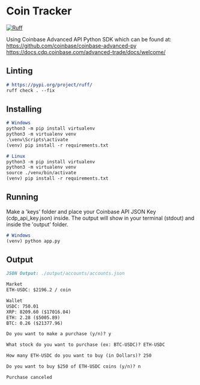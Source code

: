 # Coin Tracker
[![Ruff](https://img.shields.io/endpoint?url=https://raw.githubusercontent.com/astral-sh/ruff/main/assets/badge/v2.json)](https://github.com/astral-sh/ruff)

Using Coinbase Advanced API Python SDK which can be found at:\
https://github.com/coinbase/coinbase-advanced-py \
https://docs.cdp.coinbase.com/advanced-trade/docs/welcome/

## Linting
``` markdown
# https://pypi.org/project/ruff/
ruff check . --fix
```

## Installing
``` markdown
# Windows
python3 -m pip install virtualenv
python3 -m virtualenv venv
.\venv\Scripts\activate
(venv) pip install -r requirements.txt

# Linux
python3 -m pip install virtualenv
python3 -m virtualenv venv
source ./venv/bin/activate
(venv) pip install -r requirements.txt
```

## Running
Make a 'keys' folder and place your Coinbase API JSON Key (cdp_api_key.json) inside. The output will show in your terminal (stdout) and inside the 'output' folder.
``` markdown
# Windows
(venv) python app.py
```

## Output
``` markdown
JSON Output: ./output/accounts/accounts.json

Market
ETH-USDC: $2196.2 / coin

Wallet
USDC: 750.01
XRP: 8209.60 ($17016.04)
ETH: 2.28 ($5005.89)
BTC: 0.26 ($21377.96)

Do you want to make a purchase (y/n)? y

What stock do you want to purchase (ex: BTC-USDC)? ETH-USDC

How many ETH-USDC do you want to buy (in Dollars)? 250

Do you want to buy $250 of ETH-USDC coins (y/n)? n

Purchase canceled
```
